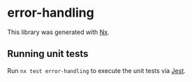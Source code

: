 # error-handling

This library was generated with [Nx](https://nx.dev).

## Running unit tests

Run `nx test error-handling` to execute the unit tests via [Jest](https://jestjs.io).
